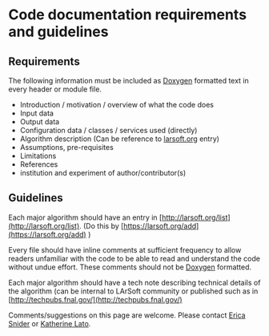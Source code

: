 Code documentation requirements and guidelines
==================================================================================================

Requirements
------------------------------

The following information must be included as [Doxygen](http://www.stack.nl/~dimitri/doxygen/manual/docblocks.html) formatted text in every header or module file.

-   Introduction / motivation / overview of what the code does
-   Input data
-   Output data
-   Configuration data / classes / services used (directly)
-   Algorithm description (Can be reference to [larsoft.org](http://larsoft.org/list) entry)
-   Assumptions, pre-requisites
-   Limitations
-   References
-   institution and experiment of author/contributor(s)

Guidelines
--------------------------

Each major algorithm should have an entry in [http://larsoft.org/list](http://larsoft.org/list). (Do this by [https://larsoft.org/add](https://larsoft.org/add) )

Every file should have inline comments at sufficient frequency to allow readers unfamiliar with the code to be able to read and understand the code without undue effort. These comments should not be [Doxygen](http://www.stack.nl/~dimitri/doxygen/manual/docblocks.html) formatted.

Each major algorithm should have a tech note describing technical details of the algorithm (can be internal to LArSoft community or published such as in [http://techpubs.fnal.gov/](http://techpubs.fnal.gov/)

Comments/suggestions on this page are welcome. Please contact [Erica Snider](mailto:erica@fnal.gov) or [Katherine Lato](mailto:klato@fnalgov).
